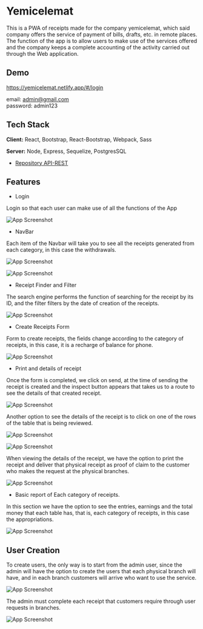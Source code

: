
# Yemicelemat

This is a PWA of receipts made for the company yemicelemat, which said company offers the service of payment of bills, drafts, etc. in remote places. The function of the app is to allow users to make use of the services offered and the company keeps a complete accounting of the activity carried out through the Web application.


## Demo
https://yemicelemat.netlify.app/#/login

 email: admin@gmail.com   
 password: admin123

## Tech Stack

**Client:** React, Bootstrap, React-Bootstrap, Webpack, Sass 

**Server:** Node, Express, Sequelize, PostgresSQL
 
  - [Repository API-REST](https://github.com/GeovannyPaez/yemicelemat)


## Features

- Login 

Login so that each user can make use of all the functions of the App 

![App Screenshot](https://res.cloudinary.com/dad87vqdp/image/upload/v1677974747/Yemicelemat/yemicelemat-readme/Web_capture_4-3-2023_183725_yemicelemat.netlify.app_yadqom.jpg)
- NavBar

Each item of the Navbar will take you to see all the receipts generated from each category, in this case the withdrawals.

![App Screenshot](https://res.cloudinary.com/dad87vqdp/image/upload/v1677974724/Yemicelemat/yemicelemat-readme/Web_capture_4-3-2023_183850_yemicelemat.netlify.app_le0ko6.jpg)

![App Screenshot](https://res.cloudinary.com/dad87vqdp/image/upload/v1677974735/Yemicelemat/yemicelemat-readme/Web_capture_4-3-2023_183932_yemicelemat.netlify.app_jbcuhz.jpg)
- Receipt Finder and Filter

The search engine performs the function of searching for the receipt by its ID, and the filter filters by the date of creation of the receipts.

![App Screenshot](https://res.cloudinary.com/dad87vqdp/image/upload/v1677978539/Yemicelemat/yemicelemat-readme/Captura_de_pantalla_2023-03-04_200837_ntazzh.png)

- Create Receipts Form

Form to create receipts, the fields change according to the category of receipts, in this case, it is a recharge of balance for phone.

![App Screenshot](https://res.cloudinary.com/dad87vqdp/image/upload/v1677974684/Yemicelemat/yemicelemat-readme/Web_capture_4-3-2023_18485_yemicelemat.netlify.app_wahpcw.jpg)

- Print and details of receipt  

Once the form is completed, we click on send, at the time of sending the receipt is created and the inspect button appears that takes us to a route to see the details of that created receipt.


![App Screenshot](https://res.cloudinary.com/dad87vqdp/image/upload/v1677974665/Yemicelemat/yemicelemat-readme/Web_capture_4-3-2023_184857_yemicelemat.netlify.app_qvi0iw.jpg) 

Another option to see the details of the receipt is to click on one of the rows of the table that is being reviewed.

![App Screenshot](https://res.cloudinary.com/dad87vqdp/image/upload/v1677974789/Yemicelemat/yemicelemat-readme/Web_capture_4-3-2023_181024_yemicelemat.netlify.app_ya867h.jpg)

![App Screenshot](https://res.cloudinary.com/dad87vqdp/image/upload/v1677974651/Yemicelemat/yemicelemat-readme/Web_capture_4-3-2023_184930_yemicelemat.netlify.app_szwa1x.jpg)      

When viewing the details of the receipt, we have the option to print the receipt and deliver that physical receipt as proof of claim to the customer who makes the request at the physical branches.   

![App Screenshot](https://res.cloudinary.com/dad87vqdp/image/upload/v1677979619/Yemicelemat/yemicelemat-readme/Captura_de_pantalla_2023-03-04_184544_up0dve.png)

- Basic report of Each category of receipts.

In this section we have the option to see the entries, earnings and the total money that each table has, that is, each category of receipts, in this case the appropriations.

![App Screenshot](https://res.cloudinary.com/dad87vqdp/image/upload/v1677974702/Yemicelemat/yemicelemat-readme/Web_capture_4-3-2023_184118_yemicelemat.netlify.app_wa38lq.jpg) 

## User Creation

To create users, the only way is to start from the admin user, since the admin will have the option to create the users that each physical branch will have, and in each branch customers will arrive who want to use the service.

![App Screenshot](https://res.cloudinary.com/dad87vqdp/image/upload/v1677981205/Yemicelemat/yemicelemat-readme/Web_capture_4-3-2023_183641_yemicelemat.netlify.app_bbwwnp.jpg) 

The admin must complete each receipt that customers require through user requests in branches.

![App Screenshot](https://res.cloudinary.com/dad87vqdp/image/upload/v1677981477/Yemicelemat/yemicelemat-readme/Web_capture_4-3-2023_205729_yemicelemat.netlify.app_cozgnd.jpg) 


